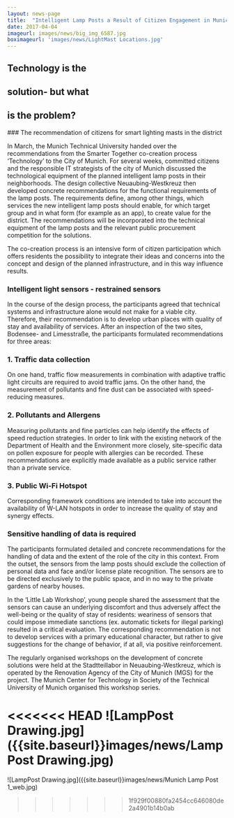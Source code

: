 ```yaml
---
layout: news-page
title:  "Intelligent Lamp Posts a Result of Citizen Engagement in Munich"
date: 2017-04-04
imageurl: images/news/big_img_6587.jpg
boximageurl: 'images/news/LightMast Locations.jpg'
---
```


<div class="multiline">
<h2><span class="ornament-news">Technology is the</span></h2>
<h2><span class="ornament-news">solution- but what</span></h2>
<h2><span class="ornament-news">is the problem?</span></h2>
</div>
### The recommendation of citizens for smart lighting masts in the district

In March, the Munich Technical University handed over the recommendations from the Smarter Together co-creation process ‘Technology’ to the City of Munich. For several weeks, committed citizens and the responsible IT strategists of the city of Munich discussed the technological equipment of the planned intelligent lamp posts in their neighborhoods. The design collective Neuaubing-Westkreuz then developed concrete recommendations for the functional requirements of the lamp posts. The requirements define, among other things, which services the new intelligent lamp posts should enable, for which target group and in what form (for example as an app), to create value for the district. The recommendations will be incorporated into the technical equipment of the lamp posts and the relevant public procurement competition for the solutions.

The co-creation process is an intensive form of citizen participation which offers residents the possibility to integrate their ideas and concerns into the concept and design of the planned infrastructure, and in this way influence results.

### Intelligent light sensors - restrained sensors

In the course of the design process, the participants agreed that technical systems and infrastructure alone would not make for a viable city. Therefore, their recommendation is to develop urban places with quality of stay and availability of services. After an inspection of the two sites, Bodensee- and Limesstraße, the participants formulated recommendations for three areas:

### 1. Traffic data collection

On one hand, traffic flow measurements in combination with adaptive traffic light circuits are required to avoid traffic jams. On the other hand, the measurement of pollutants and fine dust can be associated with speed-reducing measures.

### 2. Pollutants and Allergens

Measuring pollutants and fine particles can help identify the effects of speed reduction strategies. In order to link with the existing network of the Department of Health and the Environment more closely, site-specific data on pollen exposure for people with allergies can be recorded. These  recommendations are explicitly made available as a public service rather than a private service.

### 3. Public Wi-Fi Hotspot

Corresponding framework conditions are intended to take into account the availability of W-LAN hotspots in order to increase the quality of stay and synergy effects.

### Sensitive handling of data is required

The participants formulated detailed and concrete recommendations for the handling of data and the extent of the role of the city in this context. From the outset, the sensors from the lamp posts should exclude the collection of personal data and face and/or license plate recognition. The sensors are to be directed exclusively to the public space, and in no way to the private gardens of nearby houses.

In the ‘Little Lab Workshop’, young people shared the assessment that the sensors can cause an underlying discomfort and thus adversely affect the well-being or the quality of stay of residents: weariness of sensors that could impose immediate sanctions (ex. automatic tickets for illegal parking) resulted in a critical evaluation. The corresponding recommendation is not to develop services with a primary educational character, but rather to give suggestions for the change of behavior, if at all, via positive reinforcement.

The regularly organised workshops on the development of concrete solutions were held at the Stadtteillabor in Neuaubing-Westkreuz, which is operated by the Renovation Agency of the City of Munich (MGS) for the project. The Munich Center for Technology in Society of the Technical University of Munich organised this workshop series.

<<<<<<< HEAD
![LampPost Drawing.jpg]({{site.baseurl}}images/news/LampPost Drawing.jpg)
=======
![LampPost Drawing.jpg]({{site.baseurl}}images/news/Munich Lamp Post 1_web.jpg)



>>>>>>> 1f929f00880fa2454cc646080de2a4901b14b0ab
